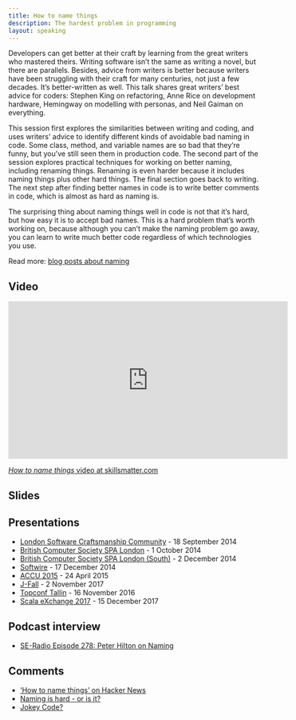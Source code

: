 ```yaml
---
title: How to name things
description: The hardest problem in programming
layout: speaking
---
```


Developers can get better at their craft by learning from the great writers who mastered theirs. Writing software isn’t the same as writing a novel, but there are parallels. Besides, advice from writers is better because writers have been struggling with their craft for many centuries, not just a few decades. It’s better-written as well. This talk shares great writers’ best advice for coders: Stephen King on refactoring, Anne Rice on development hardware, Hemingway on modelling with personas, and Neil Gaiman on everything.

This session first explores the similarities between writing and coding, and uses writers’ advice to identify different kinds of avoidable bad naming in code. Some class, method, and variable names are so bad that they’re funny, but you’ve still seen them in production code. The second part of the session explores practical techniques for working on better naming, including renaming things. Renaming is even harder because it includes naming things plus other hard things. The final section goes back to writing. The next step after finding better names in code is to write better comments in code, which is almost as hard as naming is.

The surprising thing about naming things well in code is not that it’s hard, but how easy it is to accept bad names. This is a hard problem that’s worth working on, because although you can’t make the naming problem go away, you can learn to write much better code regardless of which technologies you use.

Read more: [blog posts about naming](../tag/naming)

## Video

<iframe width="560" height="315" src="https://www.youtube.com/embed/27bTVvrCNFI" frameborder="0" allowfullscreen></iframe>

[_How to name things_ video at skillsmatter.com](https://skillsmatter.com/skillscasts/5747-how-to-name-things-the-solution-to-the-hardest-problem-in-programming)

## Slides

<script async class="speakerdeck-embed" data-id="023b39bcba1e4f8e93402e3b3d643e60" data-ratio="1.77777777777778" src="//speakerdeck.com/assets/embed.js"></script>

## Presentations

* [London Software Craftsmanship Community](http://www.meetup.com/london-software-craftsmanship/events/206817472/) - 18 September 2014
* [British Computer Society SPA London](http://www.eventbrite.co.uk/e/spa-282-how-to-name-things-the-solution-to-the-hardest-problem-in-programming-tickets-13317502007) - 1 October 2014
* [British Computer Society SPA London (South)](http://www.bcs-spa.org/) - 2 December 2014
* [Softwire](http://www.softwire.com) - 17 December 2014
* [ACCU 2015](http://accu.org/index.php/conferences/accu_conference_2015/accu2015_schedule) - 24 April 2015
* [J-Fall](http://jfall.nl/) - 2 November 2017
* [Topconf Tallin](https://www.topconf.com/conference//topconf-tallinn-2017/talk/how-to-name-things-the-hardest-problem-in-programming/) - 16 November 2016
* [Scala eXchange 2017](https://skillsmatter.com/conferences/8784-scala-exchange-2017) - 15 December 2017


## Podcast interview

* [SE-Radio Episode 278: Peter Hilton on Naming](http://www.se-radio.net/2016/12/se-radio-episode-278-peter-hilton-on-naming/)

## Comments

* [‘How to name things’ on Hacker News](https://news.ycombinator.com/item?id=9598527)
* [Naming is hard - or is it?](http://www.levelofindirection.com/journal/2015/5/1/naming-is-hard-or-is-it.html)
* [Jokey Code?](http://wordaligned.org/articles/jokey-code)
